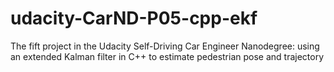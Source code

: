 # udacity-CarND-P05-cpp-ekf
The fift project in the Udacity Self-Driving Car Engineer Nanodegree: using an extended Kalman filter in C++ to estimate pedestrian pose and trajectory
